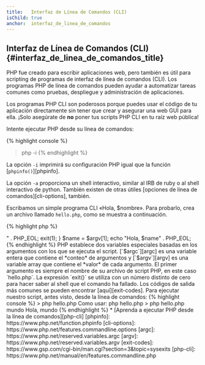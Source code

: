 ```yaml
---
title:   Interfaz de Línea de Comandos (CLI)
isChild: true
anchor:  interfaz_de_linea_de_comandos
---
```


## Interfaz de Línea de Comandos (CLI) {#interfaz_de_linea_de_comandos_title}

PHP fue creado para escribir aplicaciones web, pero también es útil para scripting de programas de interfaz de línea de comandos (CLI).
Los programas PHP de línea de comandos pueden ayudar a automatizar tareas comunes como pruebas, despliegue y administración de aplicaciones.

Los programas PHP CLI son poderosos porque puedes usar el código de tu aplicación directamente sin tener que crear y asegurar una web
GUI para ella. ¡Solo asegúrate de **no** poner tus scripts PHP CLI en tu raíz web pública!

Intente ejecutar PHP desde su línea de comandos:

{% highlight console %}
> php -i
{% endhighlight %}

La opción `-i` imprimirá su configuración PHP igual que la función [`phpinfo()`][phpinfo].

La opción `-a` proporciona un shell interactivo, similar al IRB de ruby o al shell interactivo de python. También existen
de otras útiles [opciones de línea de comandos][cli-options], también.

Escribamos un simple programa CLI «Hola, $nombre». Para probarlo, crea un archivo llamado `hello.php`, como se muestra a continuación.

{% highlight php %}
<?php
if ($argc !== 2) {
    echo "Como usar: php hello.php <name>" . PHP_EOL;
    exit(1);
}
$name = $argv[1];
echo "Hola, $name" . PHP_EOL;
{% endhighlight %}

PHP establece dos variables especiales basadas en los argumentos con los que se ejecuta el script. [`$argc`][argc] es una variable entera
que contiene el *conteo* de argumentos y [`$argv`][argv] es una variable array que contiene el *valor* de cada argumento.
El primer argumento es siempre el nombre de su archivo de script PHP, en este caso `hello.php`.

La expresión `exit()` se utiliza con un número distinto de cero para hacer saber al shell que el comando ha fallado. Los códigos de salida más comunes se pueden encontrar [aquí][exit-codes].

Para ejecutar nuestro script, antes visto, desde la línea de comandos:

{% highlight console %}
> php hello.php
Como usar: php hello.php <name>
> php hello.php mundo
Hola, mundo
{% endhighlight %}


 * [Aprenda a ejecutar PHP desde la línea de comandos][php-cli]

[phpinfo]: https://www.php.net/function.phpinfo
[cli-options]: https://www.php.net/features.commandline.options
[argc]: https://www.php.net/reserved.variables.argc
[argv]: https://www.php.net/reserved.variables.argv
[exit-codes]: https://www.gsp.com/cgi-bin/man.cgi?section=3&amp;topic=sysexits
[php-cli]: https://www.php.net/manual/en/features.commandline.php
